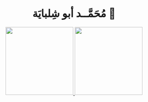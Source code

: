 <h1 align="center">
  <b> مُحَمَّــد أبو شِلبايَة 👋</b>
</h1>



<!-- 
<h1 align="center">
  <b>Github Statistics</b>
</h1>
 -->
<p align="center">
<a href="https://github.com/mabushelbaia">
  <img height="180em" src="https://github-readme-stats.vercel.app/api?username=mabushelbaia&theme=react&show_icons=true&include_all_commits=false&bg_color=0d1117&hide_border=true&title_color=58a6ef&icon_color=58a6ef&cache_seconds=7222112"/>
  <img height="180em" src="https://github-readme-stats.vercel.app/api/top-langs/?username=mabushelbaia&layout=compact&theme=react&langs_count=10&bg_color=0d1117&hide_border=true&title_color=58a6ef&icon_color=58a6ef&cache_seconds=7211222&exclude=TM4C123G"/>
</a>
</p>
